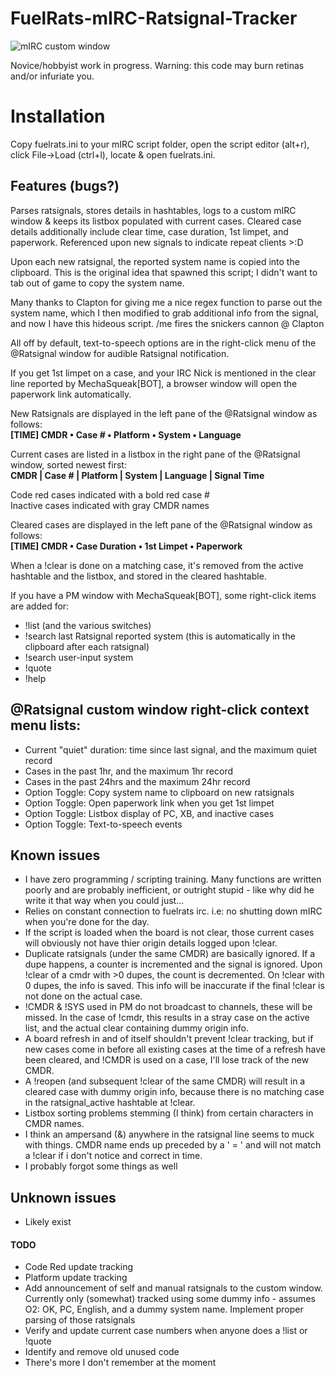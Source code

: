 # FuelRats-mIRC-Ratsignal-Tracker
![mIRC custom window](http://i.imgur.com/g2Jf2fB.png)

Novice/hobbyist work in progress. Warning: this code may burn retinas and/or infuriate you.

# Installation
Copy fuelrats.ini to your mIRC script folder, open the script editor (alt+r), click File->Load (ctrl+l), locate & open fuelrats.ini.

## Features (bugs?)
Parses ratsignals, stores details in hashtables, logs to a custom mIRC window & keeps its listbox populated with current cases. Cleared case details additionally include clear time, case duration, 1st limpet, and paperwork. Referenced upon new signals to indicate repeat clients >:D

Upon each new ratsignal, the reported system name is copied into the clipboard. This is the original idea that spawned this script; I didn't want to tab out of game to copy the system name.   

Many thanks to Clapton for giving me a nice regex function to parse out the system name, which I then modified to grab additional info from the signal, and now I have this hideous script. /me fires the snickers cannon @ Clapton

All off by default, text-to-speech options are in the right-click menu of the @Ratsignal window for audible Ratsignal notification.

If you get 1st limpet on a case, and your IRC Nick is mentioned in the clear line reported by MechaSqueak[BOT], a browser window will open the paperwork link automatically.

New Ratsignals are displayed in the left pane of the @Ratsignal window as follows:   
 **[TIME] CMDR • Case # • Platform • System • Language**

Current cases are listed in a listbox in the right pane of the @Ratsignal window, sorted newest first:     
 **CMDR | Case # | Platform | System | Language | Signal Time**

Code red cases indicated with a bold red case #    
Inactive cases indicated with gray CMDR names    

Cleared cases are displayed in the left pane of the @Ratsignal window as follows:   
 **[TIME] CMDR • Case Duration • 1st Limpet • Paperwork**

When a !clear is done on a matching case, it's removed from the active hashtable and the listbox, and stored in the cleared hashtable.

If you have a PM window with MechaSqueak[BOT], some right-click items are added for:
- !list (and the various switches)
- !search last Ratsignal reported system (this is automatically in the clipboard after each ratsignal)
- !search user-input system
- !quote
- !help

## @Ratsignal custom window right-click context menu lists:
- Current "quiet" duration: time since last signal, and the maximum quiet record
- Cases in the past 1hr, and the maximum 1hr record
- Cases in the past 24hrs and the maximum 24hr record
- Option Toggle: Copy system name to clipboard on new ratsignals
- Option Toggle: Open paperwork link when you get 1st limpet
- Option Toggle: Listbox display of PC, XB, and inactive cases
- Option Toggle: Text-to-speech events

## Known issues
- I have zero programming / scripting training. Many functions are written poorly and are probably inefficient, or outright stupid - like why did he write it that way when you could just...
- Relies on constant connection to fuelrats irc. i.e: no shutting down mIRC when you're done for the day.
- If the script is loaded when the board is not clear, those current cases will obviously not have thier origin details logged upon !clear.
- Duplicate ratsignals (under the same CMDR) are basically ignored. If a dupe happens, a counter is incremented and the signal is ignored. Upon !clear of a cmdr with >0 dupes, the count is decremented. On !clear with 0 dupes, the info is saved. This info will be inaccurate if the final !clear is not done on the actual case.
- !CMDR & !SYS used in PM do not broadcast to channels, these will be missed. In the case of !cmdr, this results in a stray case on the active list, and the actual clear containing dummy origin info.
- A board refresh in and of itself shouldn't prevent !clear tracking, but if new cases come in before all existing cases at the time of a refresh have been cleared, and !CMDR is used on a case, I'll lose track of the new CMDR.
- A !reopen (and subsequent !clear of the same CMDR) will result in a cleared case with dummy origin info, because there is no matching case in the ratsignal_active hashtable at !clear.
- Listbox sorting problems stemming (I think) from certain characters in CMDR names.
- I think an ampersand (&) anywhere in the ratsignal line seems to muck with things. CMDR name ends up preceded by a ' = ' and will not match a !clear if i don't notice and correct in time.
- I probably forgot some things as well

## Unknown issues
- Likely exist

#### TODO
- Code Red update tracking
- Platform update tracking
- Add announcement of self and manual ratsignals to the custom window. Currently only (somewhat) tracked using some dummy info - assumes O2: OK, PC, English, and a dummy system name. Implement proper parsing of those ratsignals
- Verify and update current case numbers when anyone does a !list or !quote
- Identify and remove old unused code
- There's more I don't remember at the moment
